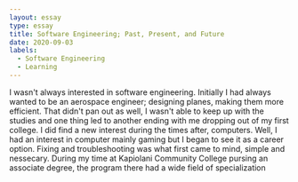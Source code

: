 ```yaml
---
layout: essay
type: essay
title: Software Engineering; Past, Present, and Future
date: 2020-09-03
labels:
  - Software Engineering
  - Learning
---
```


I wasn't always interested in software engineering. Initially I had always wanted to be an aerospace engineer; designing planes, making them more efficient. That didn't pan out as well, I wasn't able to keep up with the studies and one thing led to another ending with me dropping out of my first college. I did find a new interest during the times after, computers. Well, I had an interest in computer mainly gaming but I began to see it as a career option. Fixing and troubleshooting was what first came to mind, simple and nessecary. During my time at Kapiolani Community College pursing an associate degree, the program there had a wide field of specialization
